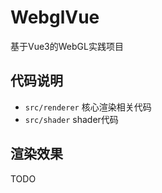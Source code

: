 # WebglVue
基于Vue3的WebGL实践项目

## 代码说明
- `src/renderer` 核心渲染相关代码
- `src/shader` shader代码

## 渲染效果
TODO
